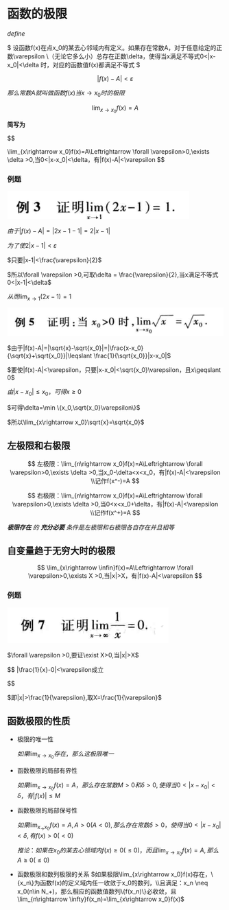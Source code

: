 # 函数的极限

$define$

$
设函数f(x)在点x_0的某去心邻域内有定义。如果存在常数A，对于任意给定的正数\varepsilon \\（无论它多么小）总存在正数\delta，使得当x满足不等式0<|x-x_0|<\delta 时，对应的函数值f(x)都满足不等式
$

$$
|f(x)-A|<\varepsilon
$$

$那么常数A就叫做函数f(x)当x\rightarrow x_0时的极限$

$$
\lim_{x\rightarrow x_0}f(x)=A
$$

**简写为**

$$

\lim_{x\rightarrow x_0}f(x)=A\Leftrightarrow \forall  \varepsilon>0,\exists \delta >0,当0<|x-x_0|<\delta，有|f(x)-A|<\varepsilon
$$

### 例题

![](2022-10-22-16-31-43.png)

$由于|f(x)-A|=|2x-1-1|=2|x-1|$

$为了使2|x-1|<\varepsilon$

$只要|x-1|<\frac{\varepsilon}{2}$

$所以\forall \varepsilon >0,可取\delta = \frac{\varepsilon}{2},当x满足不等式0<|x-1|<\delta$

$从而\lim_{x\rightarrow 1}(2x-1)=1$


![](2022-10-22-16-38-51.png)

$由于|f(x)-A|=|\sqrt{x}-\sqrt{x_0}|=|\frac{x-x_0}{\sqrt{x}+\sqrt{x_0}}|\leqslant \frac{1}{\sqrt{x_0}}|x-x_0|$

$要使|f(x)-A|<\varepsilon，只要|x-x_0|<\sqrt{x_0}\varepsilon，且x\geqslant 0$

$由|x-x_0|\leqslant x_0，可得x\geqslant 0$

$可得\delta=\min \{x_0,\sqrt{x_0}\varepsilon\}$

$所以\lim_{x\rightarrow x_0}\sqrt{x}=\sqrt{x_0}$

## 左极限和右极限

$$
左极限：\lim_{n\rightarrow x_0}f(x)=A\Leftrightarrow \forall  \varepsilon>0,\exists \delta >0,当x_0-\delta<x<x_0，有|f(x)-A|<\varepsilon
\\记作f(x^-)=A
$$

$$
右极限：\lim_{n\rightarrow x_0}f(x)=A\Leftrightarrow \forall  \varepsilon>0,\exists \delta >0,当0<x<x_0+\delta，有|f(x)-A|<\varepsilon
\\记作f(x^+)=A
$$

***极限存在** 的 **充分必要** 条件是左极限和右极限各自存在并且相等*

## 自变量趋于无穷大时的极限

$$
\lim_{x\rightarrow \infin}f(x)=A\Leftrightarrow \forall  \varepsilon>0,\exists X >0,当|x|>X，有|f(x)-A|<\varepsilon
$$

### 例题

![](2022-10-22-17-07-01.png)

$\forall \varepsilon >0,要证\exist X>0,当|x|>X$

$$
|\frac{1}{x}-0|<\varepsilon成立

$$

$即|x|>\frac{1}{\varepsilon},取X=\frac{1}{\varepsilon}$

## 函数极限的性质

- 极限的唯一性 

  $如果\lim_{x\rightarrow x_0}存在，那么这极限唯一$

- 函数极限的局部有界性
  
  $如果\lim_{x\rightarrow x_0}f(x)=A，那么存在常数M>0和\delta >0,使得当0<|x-x_0|<\delta，有|f(x)|\leqslant  M$

- 函数极限的局部保号性
 
  $如果\lim_{x_\rightarrow x_0}f(x)=A,A>0(A<0),那么存在常数\delta>0，使得当0<|x-x_0|<\delta,有f(x)>0(<0)$

  $推论：如果在x_0的某去心领域内f(x)\geqslant 0(\leqslant 0)，而且\lim_{x\rightarrow x_0}f(x)=A,那么A\geqslant 0(\leqslant 0)$

- 函数极限和数列极限的关系
  $如果极限\lim_{x\rightarrow x_0}f(x)存在，\{x_n\}为函数f(x)的定义域内任一收敛于x_0的数列，\\且满足：x_n \neq x_0(n\in N_+)，那么相应的函数值数列\{f(x_n)\}必收敛，且\lim_{n\rightarrow \infty}f(x_n)=\lim_{x\rightarrow x_0}f(x)$